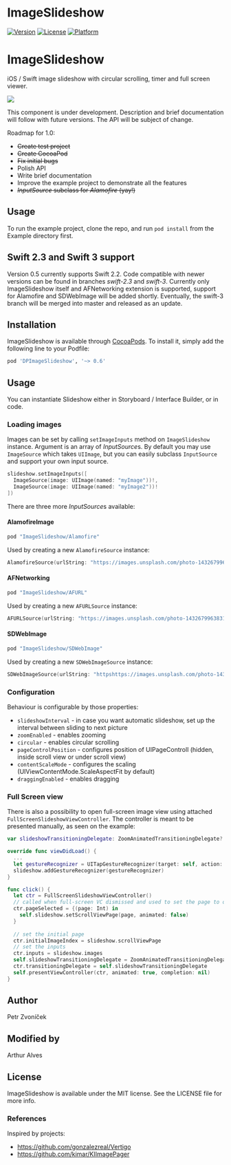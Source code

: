 # ImageSlideshow

[![Version](https://img.shields.io/cocoapods/v/ImageSlideshow.svg?style=flat)](http://cocoapods.org/pods/ImageSlideshow)
[![License](https://img.shields.io/cocoapods/l/ImageSlideshow.svg?style=flat)](http://cocoapods.org/pods/ImageSlideshow)
[![Platform](https://img.shields.io/cocoapods/p/ImageSlideshow.svg?style=flat)](http://cocoapods.org/pods/ImageSlideshow)

# ImageSlideshow

iOS / Swift image slideshow with circular scrolling, timer and full screen viewer.

![](http://cl.ly/image/2v193I0G0h0Z/ImageSlideshow2.gif)


This component is under development. Description and brief documentation will follow with future versions. The API will be subject of change.

Roadmap for 1.0:
- ~~Create test project~~
- ~~Create CocoaPod~~
- ~~Fix initial bugs~~
- Polish API
- Write brief documentation
- Improve the example project to demonstrate all the features
- ~~*InputSource* subclass for *Alamofire* (yay!)~~

## Usage

To run the example project, clone the repo, and run `pod install` from the Example directory first.

## Swift 2.3 and Swift 3 support

Version 0.5 currently supports Swift 2.2. Code compatible with newer versions can be found in branches *swift-2.3* and *swift-3*. Currently only ImageSlideshow itself and AFNetworking extension is supported, support for Alamofire and SDWebImage will be added shortly. Eventually, the swift-3 branch will be merged into master and released as an update.


## Installation

ImageSlideshow is available through [CocoaPods](http://cocoapods.org). To install
it, simply add the following line to your Podfile:

```ruby
pod 'DPImageSlideshow', '~> 0.6'
```

## Usage

You can instantiate Slideshow either in Storyboard / Interface Builder, or in code. 

### Loading images

Images can be set by calling ```setImageInputs``` method on ```ImageSlideshow``` instance. Argument is an array of *InputSource*s. By default you may use ```ImageSource``` which takes ```UIImage```, but you can easily subclass ```InputSource``` and support your own input source.

```swift
slideshow.setImageInputs([
  ImageSource(image: UIImage(named: "myImage"))!, 
  ImageSource(image: UIImage(named: "myImage2"))!
])
```

There are three more *InputSource*s available:

#### AlamofireImage

```ruby
pod "ImageSlideshow/Alamofire"
``` 

Used by creating a new `AlamofireSource` instance:
```swift
AlamofireSource(urlString: "https://images.unsplash.com/photo-1432679963831-2dab49187847?w=1080")
```

#### AFNetworking

```ruby
pod "ImageSlideshow/AFURL"
``` 

Used by creating a new `AFURLSource` instance:
```swift
AFURLSource(urlString: "https://images.unsplash.com/photo-1432679963831-2dab49187847?w=1080")
```

#### SDWebImage

```ruby
pod "ImageSlideshow/SDWebImage"
``` 

Used by creating a new `SDWebImageSource` instance:
```swift
SDWebImageSource(urlString: "httpshttps://images.unsplash.com/photo-1432679963831-2dab49187847?w=1080")
```

### Configuration

Behaviour is configurable by those properties:

- ```slideshowInterval``` - in case you want automatic slideshow, set up the interval between sliding to next picture
- ```zoomEnabled``` - enables zooming
- ```circular``` - enables circular scrolling
- ```pageControlPosition``` - configures position of UIPageControll (hidden, inside scroll view or under scroll view)
- ```contentScaleMode``` - configures the scaling (UIViewContentMode.ScaleAspectFit by default)
- ```draggingEnabled``` - enables dragging

### Full Screen view

There is also a possibility to open full-screen image view using attached `FullScreenSlideshowViewController`. The controller is meant to be presented manually, as seen on the example:

```swift
var slideshowTransitioningDelegate: ZoomAnimatedTransitioningDelegate?

override func viewDidLoad() {
  ...
  let gestureRecognizer = UITapGestureRecognizer(target: self, action: "openFullScreen")
  slideshow.addGestureRecognizer(gestureRecognizer)
}

func click() {
  let ctr = FullScreenSlideshowViewController()
  // called when full-screen VC dismissed and used to set the page to our original slideshow
  ctr.pageSelected = {(page: Int) in
    self.slideshow.setScrollViewPage(page, animated: false)
  }
  
  // set the initial page
  ctr.initialImageIndex = slideshow.scrollViewPage
  // set the inputs
  ctr.inputs = slideshow.images
  self.slideshowTransitioningDelegate = ZoomAnimatedTransitioningDelegate(slideshowView: slideshow, slideshowController: ctr)
  ctr.transitioningDelegate = self.slideshowTransitioningDelegate
  self.presentViewController(ctr, animated: true, completion: nil)
}
```

## Author

Petr Zvoníček

## Modified by

Arthur Alves

## License

ImageSlideshow is available under the MIT license. See the LICENSE file for more info.

### References

Inspired by projects: 
- https://github.com/gonzalezreal/Vertigo
- https://github.com/kimar/KIImagePager
